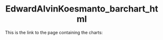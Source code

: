<h1 align="center"> EdwardAlvinKoesmanto_barchart_html </h1>
<p> This is the link to the page containing the charts:  </p>
